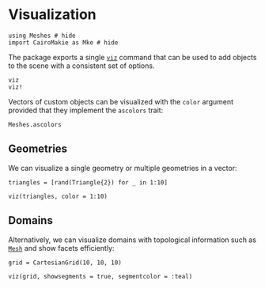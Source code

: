 # Visualization

```@example viz
using Meshes # hide
import CairoMakie as Mke # hide
```

The package exports a single [`viz`](@ref) command that
can be used to add objects to the scene with a consistent
set of options.

```@docs
viz
viz!
```

Vectors of custom objects can be visualized with the `color`
argument provided that they implement the `ascolors` trait:

```@docs
Meshes.ascolors
```

## Geometries

We can visualize a single geometry or multiple geometries in a vector:

```@example viz
triangles = [rand(Triangle{2}) for _ in 1:10]

viz(triangles, color = 1:10)
```

## Domains

Alternatively, we can visualize domains with topological information
such as [`Mesh`](@ref) and show facets efficiently:

```@example viz
grid = CartesianGrid(10, 10, 10)

viz(grid, showsegments = true, segmentcolor = :teal)
```